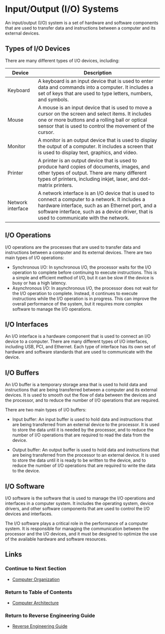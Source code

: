# Input/Output (I/O) Systems
An input/output (I/O) system is a set of hardware and software components that are used to transfer data and instructions between a computer and its external devices.

## Types of I/O Devices
There are many different types of I/O devices, including:

| Device | Description |
| --- | --- |
| Keyboard | A keyboard is an input device that is used to enter data and commands into a computer. It includes a set of keys that are used to type letters, numbers, and symbols. |
| Mouse | A mouse is an input device that is used to move a cursor on the screen and select items. It includes one or more buttons and a rolling ball or optical sensor that is used to control the movement of the cursor. |
| Monitor | A monitor is an output device that is used to display the output of a computer. It includes a screen that is used to display text, graphics, and video. |
| Printer | A printer is an output device that is used to produce hard copies of documents, images, and other types of output. There are many different types of printers, including inkjet, laser, and dot-matrix printers. |
| Network interface | A network interface is an I/O device that is used to connect a computer to a network. It includes a hardware interface, such as an Ethernet port, and a software interface, such as a device driver, that is used to communicate with the network. |

## I/O Operations
I/O operations are the processes that are used to transfer data and instructions between a computer and its external devices. There are two main types of I/O operations:

- Synchronous I/O: In synchronous I/O, the processor waits for the I/O operation to complete before continuing to execute instructions. This is a simple and efficient method of I/O, but it can be slow if the device is busy or has a high latency.
- Asynchronous I/O: In asynchronous I/O, the processor does not wait for the I/O operation to complete. Instead, it continues to execute instructions while the I/O operation is in progress. This can improve the overall performance of the system, but it requires more complex software to manage the I/O operations.

## I/O Interfaces
An I/O interface is a hardware component that is used to connect an I/O device to a computer. There are many different types of I/O interfaces, including USB, PCI, and Ethernet. Each type of interface has its own set of hardware and software standards that are used to communicate with the device.

## I/O Buffers
An I/O buffer is a temporary storage area that is used to hold data and instructions that are being transferred between a computer and its external devices. It is used to smooth out the flow of data between the devices and the processor, and to reduce the number of I/O operations that are required.

There are two main types of I/O buffers:
- Input buffer: An input buffer is used to hold data and instructions that are being transferred from an external device to the processor. It is used to store the data until it is needed by the processor, and to reduce the number of I/O operations that are required to read the data from the device.

- Output buffer: An output buffer is used to hold data and instructions that are being transferred from the processor to an external device. It is used to store the data until it is ready to be written to the device, and to reduce the number of I/O operations that are required to write the data to the device.

## I/O Software
I/O software is the software that is used to manage the I/O operations and interfaces in a computer system. It includes the operating system, device drivers, and other software components that are used to control the I/O devices and interfaces.

The I/O software plays a critical role in the performance of a computer system. It is responsible for managing the communication between the processor and the I/O devices, and it must be designed to optimize the use of the available hardware and software resources.

## Links
### Continue to Next Section
- [Computer Organization](Performance%20and%20Optimization.md)
### Return to Table of Contents
- [Computer Architecture](Table%20of%20Contents.md)
### Return to Reverse Engineering Guide
- [Reverse Engineering Guide](../README.md)